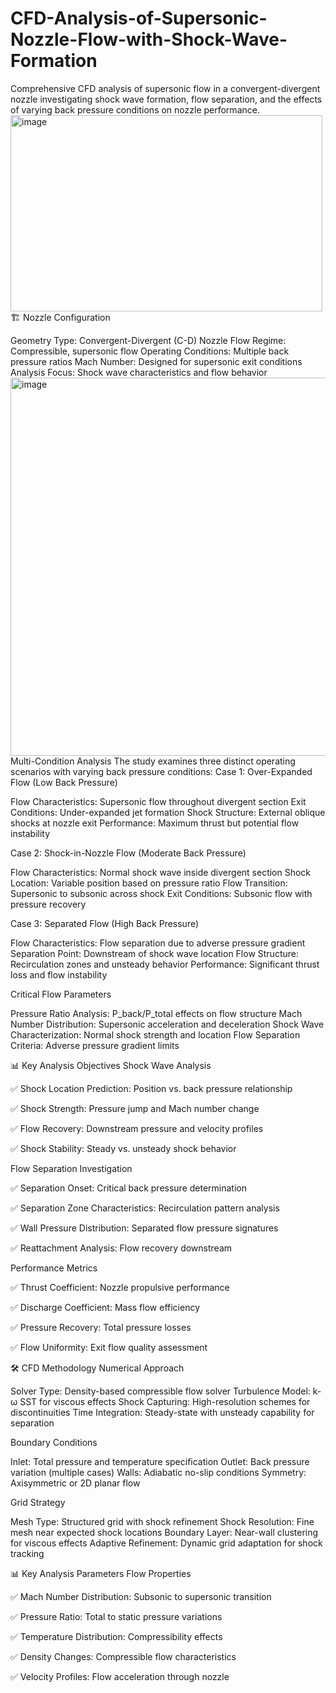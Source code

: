 # CFD-Analysis-of-Supersonic-Nozzle-Flow-with-Shock-Wave-Formation
Comprehensive CFD analysis of supersonic flow in a convergent-divergent nozzle investigating shock wave formation, flow separation, and the effects of varying back pressure conditions on nozzle performance.
<img width="499" height="314" alt="image" src="https://github.com/user-attachments/assets/c2c5bdb0-aa70-469c-a8a2-3a9bdca876d1" />
🏗️ Nozzle Configuration

Geometry Type: Convergent-Divergent (C-D) Nozzle
Flow Regime: Compressible, supersonic flow
Operating Conditions: Multiple back pressure ratios
Mach Number: Designed for supersonic exit conditions
Analysis Focus: Shock wave characteristics and flow behavior
<img width="631" height="605" alt="image" src="https://github.com/user-attachments/assets/0291c890-e3ad-4f67-8676-81b061fbcb60" />
Multi-Condition Analysis
The study examines three distinct operating scenarios with varying back pressure conditions:
Case 1: Over-Expanded Flow (Low Back Pressure)

Flow Characteristics: Supersonic flow throughout divergent section
Exit Conditions: Under-expanded jet formation
Shock Structure: External oblique shocks at nozzle exit
Performance: Maximum thrust but potential flow instability

Case 2: Shock-in-Nozzle Flow (Moderate Back Pressure)

Flow Characteristics: Normal shock wave inside divergent section
Shock Location: Variable position based on pressure ratio
Flow Transition: Supersonic to subsonic across shock
Exit Conditions: Subsonic flow with pressure recovery

Case 3: Separated Flow (High Back Pressure)

Flow Characteristics: Flow separation due to adverse pressure gradient
Separation Point: Downstream of shock wave location
Flow Structure: Recirculation zones and unsteady behavior
Performance: Significant thrust loss and flow instability

Critical Flow Parameters

Pressure Ratio Analysis: P_back/P_total effects on flow structure
Mach Number Distribution: Supersonic acceleration and deceleration
Shock Wave Characterization: Normal shock strength and location
Flow Separation Criteria: Adverse pressure gradient limits

📊 Key Analysis Objectives
Shock Wave Analysis

✅ Shock Location Prediction: Position vs. back pressure relationship

✅ Shock Strength: Pressure jump and Mach number change

✅ Flow Recovery: Downstream pressure and velocity profiles

✅ Shock Stability: Steady vs. unsteady shock behavior

Flow Separation Investigation

✅ Separation Onset: Critical back pressure determination

✅ Separation Zone Characteristics: Recirculation pattern analysis

✅ Wall Pressure Distribution: Separated flow pressure signatures

✅ Reattachment Analysis: Flow recovery downstream

Performance Metrics

✅ Thrust Coefficient: Nozzle propulsive performance

✅ Discharge Coefficient: Mass flow efficiency

✅ Pressure Recovery: Total pressure losses

✅ Flow Uniformity: Exit flow quality assessment

🛠️ CFD Methodology
Numerical Approach

Solver Type: Density-based compressible flow solver
Turbulence Model: k-ω SST for viscous effects
Shock Capturing: High-resolution schemes for discontinuities
Time Integration: Steady-state with unsteady capability for separation

Boundary Conditions

Inlet: Total pressure and temperature specification
Outlet: Back pressure variation (multiple cases)
Walls: Adiabatic no-slip conditions
Symmetry: Axisymmetric or 2D planar flow

Grid Strategy

Mesh Type: Structured grid with shock refinement
Shock Resolution: Fine mesh near expected shock locations
Boundary Layer: Near-wall clustering for viscous effects
Adaptive Refinement: Dynamic grid adaptation for shock tracking

📊 Key Analysis Parameters
Flow Properties

✅ Mach Number Distribution: Subsonic to supersonic transition

✅ Pressure Ratio: Total to static pressure variations

✅ Temperature Distribution: Compressibility effects

✅ Density Changes: Compressible flow characteristics

✅ Velocity Profiles: Flow acceleration through nozzle
